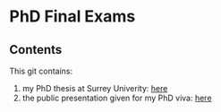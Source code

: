 # PhD Final Exams

## Contents
This git contains:
1. my PhD thesis at Surrey Univerity: [here](surrey_phd_thesis_f_francois_2013.pdf)
1. the public presentation given for my PhD viva: [here](viva_presentation_ff.pdf) 
 
